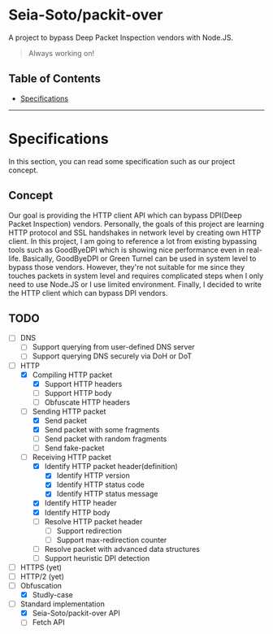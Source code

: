 # Seia-Soto/packit-over

A project to bypass Deep Packet Inspection vendors with Node.JS.

> Always working on!

## Table of Contents

- [Specifications](#Specifications)

----

# Specifications

In this section, you can read some specification such as our project concept.

## Concept

Our goal is providing the HTTP client API which can bypass DPI(Deep Packet Inspection) vendors.
Personally, the goals of this project are learning HTTP protocol and SSL handshakes in network level by creating own HTTP client.
In this project, I am going to reference a lot from existing bypassing tools such as GoodByeDPI which is showing nice performance even in real-life.
Basically, GoodByeDPI or Green Turnel can be used in system level to bypass those vendors.
However, they're not suitable for me since they touches packets in system level and requires complicated steps when I only need to use Node.JS or I use limited environment.
Finally, I decided to write the HTTP client which can bypass DPI vendors.

## TODO

- [ ] DNS
  - [ ] Support querying from user-defined DNS server
  - [ ] Support querying DNS securely via DoH or DoT
- [ ] HTTP
  - [x] Compiling HTTP packet
    - [x] Support HTTP headers
    - [ ] Support HTTP body
    - [ ] Obfuscate HTTP headers
  - [ ] Sending HTTP packet
    - [x] Send packet
    - [x] Send packet with some fragments
    - [ ] Send packet with random fragments
    - [ ] Send fake-packet
  - [ ] Receiving HTTP packet
    - [x] Identify HTTP packet header(definition)
      - [x] Identify HTTP version
      - [x] Identify HTTP status code
      - [x] Identify HTTP status message
    - [x] Identify HTTP header
    - [x] Identify HTTP body
    - [ ] Resolve HTTP packet header
      - [ ] Support redirection
      - [ ] Support max-redirection counter
    - [ ] Resolve packet with advanced data structures
    - [ ] Support heuristic DPI detection
- [ ] HTTPS (yet)
- [ ] HTTP/2 (yet)
- [ ] Obfuscation
  - [x] Studly-case
- [ ] Standard implementation
  - [x] Seia-Soto/packit-over API
  - [ ] Fetch API
